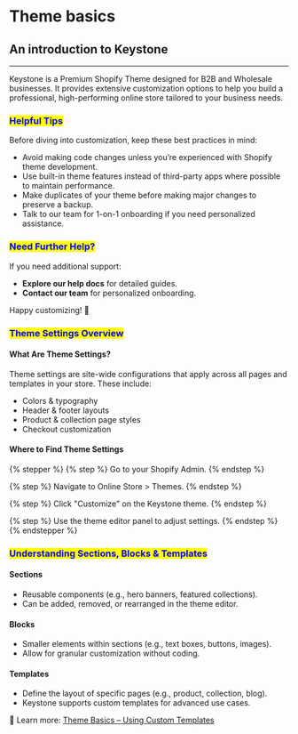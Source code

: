 # Theme basics

## An introduction to Keystone

***

Keystone is a Premium Shopify Theme designed for B2B and Wholesale businesses. It provides extensive customization options to help you build a professional, high-performing online store tailored to your business needs.

### <mark style="color:blue;">**Helpful Tips**</mark>

Before diving into customization, keep these best practices in mind:

* Avoid making code changes unless you’re experienced with Shopify theme development.
* Use built-in theme features instead of third-party apps where possible to maintain performance.
* Make duplicates of your theme before making major changes to preserve a backup.
* Talk to our team for 1-on-1 onboarding if you need personalized assistance.

### <mark style="color:blue;">**Need Further Help?**</mark>

If you need additional support:

* **Explore our help docs** for detailed guides.
* **Contact our team** for personalized onboarding.

Happy customizing! 🚀

### <mark style="color:blue;">**Theme Settings Overview**</mark>

#### **What Are Theme Settings?**

Theme settings are site-wide configurations that apply across all pages and templates in your store. These include:

* Colors & typography
* Header & footer layouts
* Product & collection page styles
* Checkout customization

#### **Where to Find Theme Settings**

{% stepper %}
{% step %}
Go to your Shopify Admin.
{% endstep %}

{% step %}
Navigate to Online Store > Themes.
{% endstep %}

{% step %}
Click "Customize" on the Keystone theme.
{% endstep %}

{% step %}
Use the theme editor panel to adjust settings.
{% endstep %}
{% endstepper %}

### <mark style="color:blue;">**Understanding Sections, Blocks & Templates**</mark>

#### **Sections**

* Reusable components (e.g., hero banners, featured collections).
* Can be added, removed, or rearranged in the theme editor.

#### **Blocks**

* Smaller elements within sections (e.g., text boxes, buttons, images).
* Allow for granular customization without coding.

#### **Templates**

* Define the layout of specific pages (e.g., product, collection, blog).
* Keystone supports custom templates for advanced use cases.

📌 Learn more: [Theme Basics – Using Custom Templates](https://help.brickspacelab.com/theme-basics/use-custom-templates)
